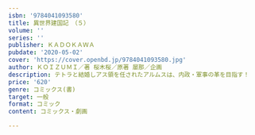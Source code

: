 ```yaml
---
isbn: '9784041093580'
title: 異世界建国記　（５）
volume: ''
series: ''
publisher: ＫＡＤＯＫＡＷＡ
pubdate: '2020-05-02'
cover: 'https://cover.openbd.jp/9784041093580.jpg'
author: ＫＯＩＺＵＭＩ／著 桜木桜／原著 屡那／企画
description: テトラと結婚しアス領を任されたアルムスは、内政・軍事の革を目指す！
price: '620'
genre: コミックス(書)
target: 一般
format: コミック
content: コミックス・劇画

---
```

